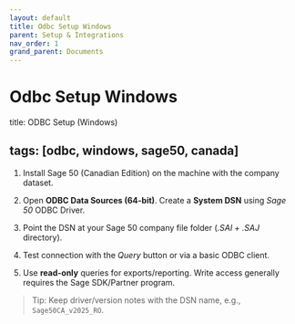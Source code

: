 ```yaml
---
layout: default
title: Odbc Setup Windows
parent: Setup & Integrations
nav_order: 1
grand_parent: Documents
---
```


# Odbc Setup Windows

title: ODBC Setup (Windows)

## tags: [odbc, windows, sage50, canada]

1. Install Sage 50 (Canadian Edition) on the machine with the company dataset.

2. Open **ODBC Data Sources (64-bit)**. Create a **System DSN** using *Sage 50* ODBC Driver.

3. Point the DSN at your Sage 50 company file folder (*.SAI + .SAJ* directory).

4. Test connection with the *Query* button or via a basic ODBC client.

5. Use **read-only** queries for exports/reporting. Write access generally requires the Sage SDK/Partner program.

> Tip: Keep driver/version notes with the DSN name, e.g., `Sage50CA_v2025_RO`.
